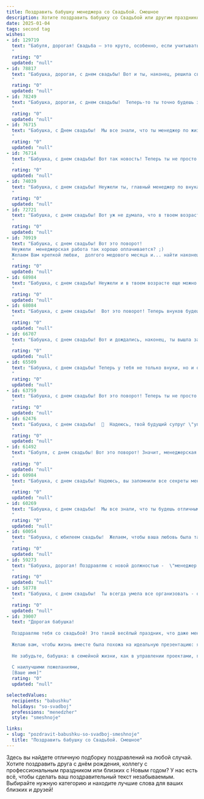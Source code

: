 ```yaml
---
title: Поздравить бабушку менеджера со Свадьбой. Смешное
description: Хотите поздравить бабушку со Свадьбой или другим праздником? Наш ИИ создаст незабываемое поздравление, а вы обязательно выделитесь среди других.  
date: 2025-01-04
tags: second tag
wishes:
- id: 129719
  text: "Бабуля, дорогая! Свадьба – это круто, особенно, если учитывать, что ты, будучи менеджером по жизни, сумела так ловко организовать это торжество!  Поздравляю с этим важным и, надеюсь, весёлым событием!  Пусть ваша совместная жизнь будет такой же удачной, как и твой самый сложный проект, только без дедлайнов и внезапных аудитов!  Горько! (Но не очень, давление!)
  "
  rating: "0"
  updated: "null"
- id: 78817
  text: "Бабушка, дорогая, с днем свадьбы! Вот и ты, наконец, решила связать себя узами брака, пусть и с менеджером!😄  Желаем вам море любви, океан терпения и мешок денег (чтоб хватило на все капризы молодого менеджера😜).  Живите долго и счастливо,  а мы, внучата, всегда будем рады вас навещать, особенно, если вы нас угощаете! 🎉
  "
  rating: "0"
  updated: "null"
- id: 78249
  text: "Бабушка, дорогая, с днем свадьбы!  Теперь-то ты точно будешь знать, что значит «управлять» мужчиной, ведь опыт работы менеджером тебе пригодится! Желаем, чтобы этот брак был таким же удачным, как твои самые выгодные сделки! 🥂
  "
  rating: "0"
  updated: "null"
- id: 76715
  text: "Бабушка, с Днем свадьбы!  Мы все знали, что ты менеджер по жизни, но чтобы так ловко заключить контракт с дедушкой?!  Браво!  Желаем вам сладкой жизни, без дефицита любви и бесконечного роста в семейном бизнесе!
  "
  rating: "0"
  updated: "null"
- id: 76714
  text: "Бабушка, с днем свадьбы! Вот так новость! Теперь ты не просто менеджер по хозяйству, а менеджер по семейному бюджету! Желаем вам с дедушкой, чтобы ваша жизнь была полна любви, смеха и, конечно, выгодных сделок! 😉
  "
  rating: "0"
  updated: "null"
- id: 74039
  text: "Бабушка, с днем свадьбы! Неужели ты, главный менеджер по внукам, решила наконец-то вступить в должность \"замужней\"? 😂  Желаем тебе и новому \"боссу\" семейного счастья, горы любви и чтобы твоя \"карьера\" продолжала стремительно развиваться! 🥂
  "
  rating: "0"
  updated: "null"
- id: 72721
  text: "Бабушка, с днем свадьбы! Вот уж не думала, что в твоем возрасте еще будут женихи!  😉 Надеюсь, твой новый муж не слишком строгий менеджер, и ты сможешь спокойно руководить его карьерой! 😉 Желаю вам медового месяца без кредитов и скидок, но с любовью и счастьем! ❤️
  "
  rating: "0"
  updated: "null"
- id: 70919
  text: "Бабушка, с днем свадьбы! Вот это поворот!
  Неужели  менеджерская работа так хорошо оплачивается? ;)
  Желаем Вам крепкой любви,  долгого медового месяца и... найти наконец-то время на внуков! 😜
  "
  rating: "0"
  updated: "null"
- id: 68984
  text: "Бабушка, с днем свадьбы! Неужели и в твоем возрасте еще можно найти любовь?  Шучу, конечно!  Главное, чтобы эта свадьба не стала финальной сценой в твоей карьере менеджера по семейным делам. 😉
  "
  rating: "0"
  updated: "null"
- id: 68084
  text: "Бабушка, с днем свадьбы!  Вот это поворот! Теперь внуков будешь не только нянчить, но и помогать с организацией корпоративов! 😄  Желаем тебе море позитива,  чтобы твой менеджерский талант проявился во всей красе и ты легко управляла не только бизнесом, но и новоиспеченной семьей! 🍾🥂
  "
  rating: "0"
  updated: "null"
- id: 66707
  text: "Бабушка, с днем свадьбы! Вот и дождались, наконец, ты вышла замуж за свой любимый менеджерский стул! Теперь у вас будет миллион дел, но, главное, чтобы у вас всегда была куча скидок и бонусов! 😜
  "
  rating: "0"
  updated: "null"
- id: 65509
  text: "Бабушка, с днем свадьбы! Теперь у тебя не только внуки, но и официальный супруг!  Надеюсь, менеджерские навыки помогут тебе  организовать  свою семейную жизнь  так же успешно, как  рабочее место! ;)
  "
  rating: "0"
  updated: "null"
- id: 63759
  text: "Бабушка, с днем свадьбы! Вот это поворот! Теперь ты не просто менеджер, а менеджер семейного бюджета. Пусть твой бизнес-план на счастливую семейную жизнь будет успешным, а прибыль от любви — бесконечной! 😉🎉
  "
  rating: "0"
  updated: "null"
- id: 62476
  text: "Бабушка, с днем свадьбы!  🥂  Надеюсь, твой будущий супруг \"управляет\" твоей жизнью так же профессионально, как ты менеджерила всех этих внуков! 😂
  "
  rating: "0"
  updated: "null"
- id: 61492
  text: "Бабуля, с днем свадьбы! Вот это поворот! Значит, менеджерская работа наконец-то дала плоды? ;) Желаем, чтобы ваш новый союз был таким же продуктивным, как ваша карьера!
  "
  rating: "0"
  updated: "null"
- id: 60984
  text: "Бабушка, с днем свадьбы! Надеюсь, вы запомнили все секреты менеджмента, чтобы управлять семейным бюджетом и не путать зарплату с пенсией! 😄🎉
  "
  rating: "0"
  updated: "null"
- id: 60269
  text: "Бабушка, с днем свадьбы!  Мы все знали, что ты будешь отличным менеджером по браку, но не ожидали, что ты так быстро найдешь себе клиента! 😉
  "
  rating: "0"
  updated: "null"
- id: 60054
  text: "Бабушка, с юбилеем свадьбы!  Желаем, чтобы ваша любовь была такой же крепкой, как ваша пенсия, и такой же яркой, как ваши любимые сериалы! 🎉🥂
  "
  rating: "0"
  updated: "null"
- id: 59273
  text: "Бабушка, дорогая! Поздравляю с новой должностью -  \"менеджер по семейным отношениям\"!  Надеюсь, у тебя уже есть план, как управлять этой сложной командой, состоящей из внуков и прочих родственников.  😂 Желаю успехов в этом нелёгком, но очень важном деле!
  "
  rating: "0"
  updated: "null"
- id: 58778
  text: "Бабушка, с днем свадьбы!  Ты всегда умела все организовать - от семейных ужинов до жизни внуков, теперь вот  и свой праздник  -  как в  конце концов,  выстроить  и  управлять  семьей  -  это  же  по сути  менеджерская  работа!  🎉🍾🥂
  "
  rating: "0"
  updated: "null"
- id: 39007
  text: "Дорогая бабушка!
  
  Поздравляю тебя со свадьбой! Это такой весёлый праздник, что даже менеджеры – настоящие мастера планирования – не смогли бы придумать более удачный проект! Пусть ваш союз будет как хорошо спланированное событие: без накладок и с хорошим отбором гостей (а мы сами знаем, что это особенно важно!).
  
  Желаю вам, чтобы жизнь вместе была похожа на идеальную презентацию: яркая, запоминающаяся и с гармоничным завершением. И пусть ваши радости всегда превышают расходы,а счастье будет в избытке!
  
  Не забудьте, бабушка: в семейной жизни, как в управлении проектами, главное – это взаимопонимание и хороший запас терпения. С любовью и смехом!
  
  С наилучшими пожеланиями,
  [Ваше имя]"
  rating: "0"
  updated: "null"

selectedValues:
  recipients: "babushku"
  holidays: "so-svadboj"
  professions: "menedzher"
  style: "smeshnoje"

links:
- slug: "pozdravit-babushku-so-svadboj-smeshnoje"
  title: "Поздравить бабушку со Свадьбой. Смешное"
---
```


Здесь вы найдете отличную подборку поздравлений на любой случай.
Хотите поздравить друга с днём рождения, коллегу с профессиональным праздником или близких с Новым годом? У нас есть всё, чтобы сделать ваш поздравительный текст незабываемым. Выбирайте нужную категорию и находите лучшие слова для ваших близких и друзей!
